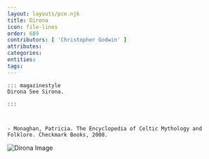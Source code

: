 ```yaml
---
layout: layouts/pce.njk
title: Dirona
icon: file-lines
order: 689
contributors: [ 'Christopher Godwin' ]
attributes:
categories:
entities:
tags:
---
```

``` tab [group1:Info]
::: magazinestyle
Dirona See Sirona.

:::
```
``` tab [group1:Attributes]
```
``` tab [group1:Entities]
```
``` tab [group1:Sources]
- Monaghan, Patricia. The Encyclopedia of Celtic Mythology and Folklore. Checkmark Books, 2008.
```
![Dirona Image](https://upload.wikimedia.org/wikipedia/commons/2/22/Dirona_albolineata_2.jpg)
